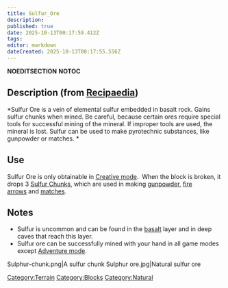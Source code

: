 ```yaml
---
title: Sulfur_Ore
description: 
published: true
date: 2025-10-13T00:17:59.412Z
tags: 
editor: markdown
dateCreated: 2025-10-13T00:17:55.556Z
---
```


__NOEDITSECTION__ __NOTOC__

## Description (from [Recipaedia](.. "wikilink")) 

*Sulfur Ore is a vein of elemental sulfur embedded in basalt rock. Gains
sulfur chunks when mined. Be careful, because certain ores require
special tools for successful mining of the mineral. If improper tools
are used, the mineral is lost. Sulfur can be used to make pyrotechnic
substances, like gunpowder or matches. *

## Use

Sulfur Ore is only obtainable in [Creative
mode](Creative_Gamemode "wikilink").  When the block is broken, it drops
3 [Sulfur Chunks](Sulfur_Chunk "wikilink"), which are used in making
[gunpowder](gunpowder "wikilink"), [fire
arrows](fire_Arrows "wikilink") and [matches](match "wikilink"). 

## Notes

  - Sulfur is uncommon and can be found in the
    [basalt](basalt "wikilink") layer and in deep caves that reach this
    layer.
  - Sulfur ore can be successfully mined with your hand in all game
    modes except [Adventure mode](Adventure_Gamemode "wikilink"). 

Sulphur-chunk.png|A sulfur chunk Sulphur ore.jpg|Natural sulfur ore

[Category:Terrain](Category:Terrain "wikilink")
[Category:Blocks](Category:Blocks "wikilink")
[Category:Natural](Category:Natural "wikilink")